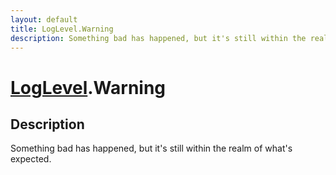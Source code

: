 ```yaml
---
layout: default
title: LogLevel.Warning
description: Something bad has happened, but it's still within the realm of what's expected.
---
```

# [LogLevel]({{site.url}}/Pages/Reference/LogLevel.html).Warning

## Description
Something bad has happened, but it's still within the realm of what's expected.

